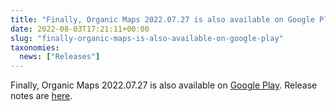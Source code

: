 ```yaml
---
title: "Finally, Organic Maps 2022.07.27 is also available on Google Play"
date: 2022-08-03T17:21:11+00:00
slug: "finally-organic-maps-is-also-available-on-google-play"
taxonomies:
  news: ["Releases"]
---
```


Finally, Organic Maps 2022.07.27 is also available on [Google Play](https://play.google.com/store/apps/details?id=app.organicmaps). Release notes are [here](https://organicmaps.app/news/2022-07-28/new-update-is-already-available-in-appstore-and-huawei-appgallery-but-is-still-reviewed-in-other-stores/).
